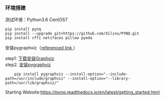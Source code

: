 ### 环境搭建

测试环境：Python3.6  CentOS7
 
    pip install pynq
    pip install --upgrade git+https://github.com/Xilinx/PYNQ.git
    pip install cffi netifaces pillow pyeda 
安装pygraphviz（<a href = https://blog.csdn.net/chirebingxue/article/details/50393755>referenced link </a>）

 step1:  <a href = "https://graphviz.gitlab.io/_pages/Download/Download_source.html">下载安装Graphviz </a><br>
 step2.  <a href = "https://blog.csdn.net/chirebingxue/article/details/50393755">安装pygraphviz</a>

        pip install pygraphviz --install-option="--include-path=/usr/include/graphviz" --install-option="--library-path=/usr/lib/graphviz/"
        
        
        
Starting Website:https://pynq.readthedocs.io/en/latest/getting_started.html
